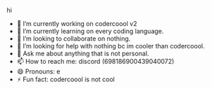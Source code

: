 hi

- 🔭 I’m currently working on codercoool v2
- 🌱 I’m currently learning on every coding language.
- 👯 I’m looking to collaborate on nothing.
- 🤔 I’m looking for help with nothing bc im cooler than codercoool.
- 💬 Ask me about anything that is not personal.
- 📫 How to reach me: discord (698186900439040072)
- 😄 Pronouns: e
- ⚡ Fun fact: codercoool is not cool


